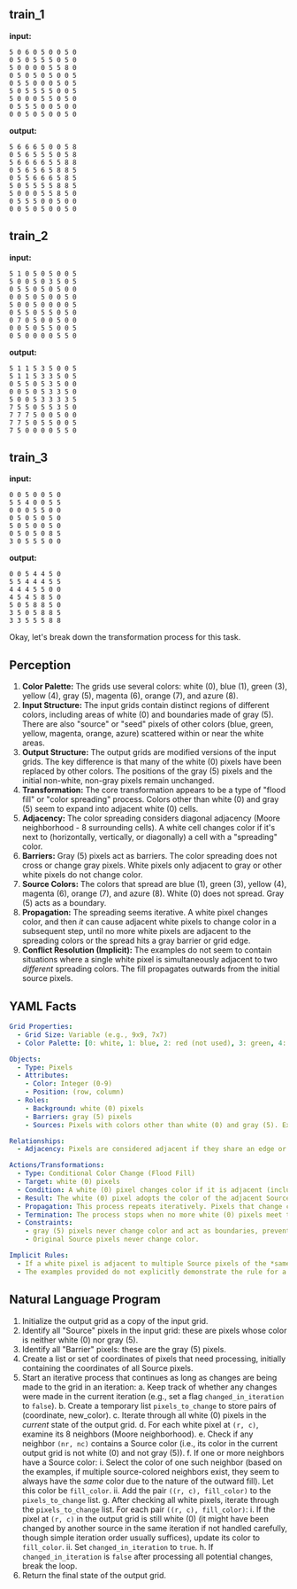 
## train_1

**input:**
```
5 0 6 0 5 0 0 5 0
0 5 0 5 5 5 0 5 0
5 0 0 0 0 5 5 8 0
0 5 0 5 0 5 0 0 5
0 5 5 0 0 0 5 0 5
5 0 5 5 5 5 0 0 5
5 0 0 0 5 5 0 5 0
0 5 5 5 0 0 5 0 0
0 0 5 0 5 0 0 5 0
```


**output:**
```
5 6 6 6 5 0 0 5 8
0 5 6 5 5 5 0 5 8
5 6 6 6 6 5 5 8 8
0 5 6 5 6 5 8 8 5
0 5 5 6 6 6 5 8 5
5 0 5 5 5 5 8 8 5
5 0 0 0 5 5 8 5 0
0 5 5 5 0 0 5 0 0
0 0 5 0 5 0 0 5 0
```


## train_2

**input:**
```
5 1 0 5 0 5 0 0 5
5 0 0 5 0 3 5 0 5
0 5 5 0 5 0 5 0 0
0 0 5 0 5 0 0 5 0
5 0 0 5 0 0 0 0 5
0 5 5 0 5 5 0 5 0
0 7 0 5 0 0 5 0 0
0 0 5 0 5 5 0 0 5
0 5 0 0 0 0 5 5 0
```


**output:**
```
5 1 1 5 3 5 0 0 5
5 1 1 5 3 3 5 0 5
0 5 5 0 5 3 5 0 0
0 0 5 0 5 3 3 5 0
5 0 0 5 3 3 3 3 5
7 5 5 0 5 5 3 5 0
7 7 7 5 0 0 5 0 0
7 7 5 0 5 5 0 0 5
7 5 0 0 0 0 5 5 0
```


## train_3

**input:**
```
0 0 5 0 0 5 0
5 5 4 0 0 5 5
0 0 0 5 5 0 0
0 5 0 5 0 5 0
5 0 5 0 0 5 0
0 5 0 5 0 8 5
3 0 5 5 5 0 0
```


**output:**
```
0 0 5 4 4 5 0
5 5 4 4 4 5 5
4 4 4 5 5 0 0
4 5 4 5 8 5 0
5 0 5 8 8 5 0
3 5 0 5 8 8 5
3 3 5 5 5 8 8
```

Okay, let's break down the transformation process for this task.

## Perception

1.  **Color Palette:** The grids use several colors: white (0), blue (1), green (3), yellow (4), gray (5), magenta (6), orange (7), and azure (8).
2.  **Input Structure:** The input grids contain distinct regions of different colors, including areas of white (0) and boundaries made of gray (5). There are also "source" or "seed" pixels of other colors (blue, green, yellow, magenta, orange, azure) scattered within or near the white areas.
3.  **Output Structure:** The output grids are modified versions of the input grids. The key difference is that many of the white (0) pixels have been replaced by other colors. The positions of the gray (5) pixels and the initial non-white, non-gray pixels remain unchanged.
4.  **Transformation:** The core transformation appears to be a type of "flood fill" or "color spreading" process. Colors other than white (0) and gray (5) seem to expand into adjacent white (0) cells.
5.  **Adjacency:** The color spreading considers diagonal adjacency (Moore neighborhood - 8 surrounding cells). A white cell changes color if it's next to (horizontally, vertically, or diagonally) a cell with a "spreading" color.
6.  **Barriers:** Gray (5) pixels act as barriers. The color spreading does not cross or change gray pixels. White pixels only adjacent to gray or other white pixels do not change color.
7.  **Source Colors:** The colors that spread are blue (1), green (3), yellow (4), magenta (6), orange (7), and azure (8). White (0) does not spread. Gray (5) acts as a boundary.
8.  **Propagation:** The spreading seems iterative. A white pixel changes color, and then *it* can cause adjacent white pixels to change color in a subsequent step, until no more white pixels are adjacent to the spreading colors or the spread hits a gray barrier or grid edge.
9.  **Conflict Resolution (Implicit):** The examples do not seem to contain situations where a single white pixel is simultaneously adjacent to two *different* spreading colors. The fill propagates outwards from the initial source pixels.

## YAML Facts


```yaml
Grid Properties:
  - Grid Size: Variable (e.g., 9x9, 7x7)
  - Color Palette: [0: white, 1: blue, 2: red (not used), 3: green, 4: yellow, 5: gray, 6: magenta, 7: orange, 8: azure, 9: maroon (not used)]

Objects:
  - Type: Pixels
  - Attributes:
    - Color: Integer (0-9)
    - Position: (row, column)
  - Roles:
    - Background: white (0) pixels
    - Barriers: gray (5) pixels
    - Sources: Pixels with colors other than white (0) and gray (5). Examples include blue (1), green (3), yellow (4), magenta (6), orange (7), azure (8).

Relationships:
  - Adjacency: Pixels are considered adjacent if they share an edge or a corner (Moore neighborhood).

Actions/Transformations:
  - Type: Conditional Color Change (Flood Fill)
  - Target: white (0) pixels
  - Condition: A white (0) pixel changes color if it is adjacent (including diagonally) to a non-white, non-gray pixel (a "Source" pixel).
  - Result: The white (0) pixel adopts the color of the adjacent Source pixel.
  - Propagation: This process repeats iteratively. Pixels that change color become Sources themselves for subsequent iterations.
  - Termination: The process stops when no more white (0) pixels meet the condition for changing color.
  - Constraints:
    - gray (5) pixels never change color and act as boundaries, preventing color spread across them.
    - Original Source pixels never change color.

Implicit Rules:
  - If a white pixel is adjacent to multiple Source pixels of the *same* color, it takes that color.
  - The examples provided do not explicitly demonstrate the rule for a white pixel adjacent to Source pixels of *different* colors simultaneously. However, the propagation suggests an outward fill from each initial Source.
```


## Natural Language Program

1.  Initialize the output grid as a copy of the input grid.
2.  Identify all "Source" pixels in the input grid: these are pixels whose color is neither white (0) nor gray (5).
3.  Identify all "Barrier" pixels: these are the gray (5) pixels.
4.  Create a list or set of coordinates of pixels that need processing, initially containing the coordinates of all Source pixels.
5.  Start an iterative process that continues as long as changes are being made to the grid in an iteration:
    a.  Keep track of whether any changes were made in the current iteration (e.g., set a flag `changed_in_iteration` to `false`).
    b.  Create a temporary list `pixels_to_change` to store pairs of (coordinate, new_color).
    c.  Iterate through all white (0) pixels in the *current* state of the output grid.
    d.  For each white pixel at `(r, c)`, examine its 8 neighbors (Moore neighborhood).
    e.  Check if any neighbor `(nr, nc)` contains a Source color (i.e., its color in the current output grid is not white (0) and not gray (5)).
    f.  If one or more neighbors have a Source color:
        i.  Select the color of one such neighbor (based on the examples, if multiple source-colored neighbors exist, they seem to always have the *same* color due to the nature of the outward fill). Let this color be `fill_color`.
        ii. Add the pair `((r, c), fill_color)` to the `pixels_to_change` list.
    g.  After checking all white pixels, iterate through the `pixels_to_change` list. For each pair `((r, c), fill_color)`:
        i.  If the pixel at `(r, c)` in the output grid is still white (0) (it might have been changed by another source in the same iteration if not handled carefully, though simple iteration order usually suffices), update its color to `fill_color`.
        ii. Set `changed_in_iteration` to `true`.
    h.  If `changed_in_iteration` is `false` after processing all potential changes, break the loop.
6.  Return the final state of the output grid.
